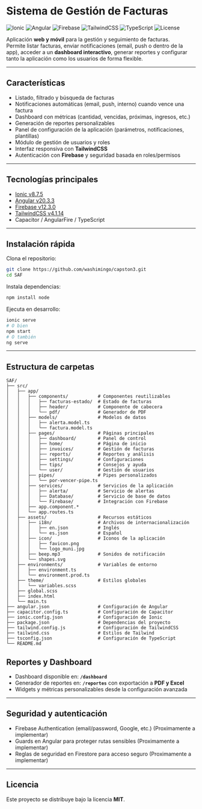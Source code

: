 # Sistema de Gestión de Facturas  

![Ionic](https://img.shields.io/badge/Ionic-v8.7.5-3880FF?logo=ionic&logoColor=white)
![Angular](https://img.shields.io/badge/Angular-v20.3.3-DD0031?logo=angular&logoColor=white)
![Firebase](https://img.shields.io/badge/Firebase-v12.3.0-FFCA28?logo=firebase&logoColor=black)
![TailwindCSS](https://img.shields.io/badge/TailwindCSS-v4.1.14-06B6D4?logo=tailwindcss&logoColor=white)
![TypeScript](https://img.shields.io/badge/TypeScript-5.9.3-3178C6?logo=typescript&logoColor=white)
![License](https://img.shields.io/badge/License-MIT-green.svg)

Aplicación **web y móvil** para la gestión y seguimiento de facturas.  
Permite listar facturas, enviar notificaciones (email, push o dentro de la app), acceder a un **dashboard interactivo**, generar reportes y configurar tanto la aplicación como los usuarios de forma flexible.

---

##  Características

- Listado, filtrado y búsqueda de facturas  
- Notificaciones automáticas (email, push, interno) cuando vence una factura  
- Dashboard con métricas (cantidad, vencidas, próximas, ingresos, etc.)  
- Generación de reportes personalizables  
- Panel de configuración de la aplicación (parámetros, notificaciones, plantillas)  
- Módulo de gestión de usuarios y roles  
- Interfaz responsiva con **TailwindCSS**  
- Autenticación con **Firebase** y seguridad basada en roles/permisos  

---

## Tecnologías principales

- [Ionic v8.7.5](https://ionicframework.com/)  
- [Angular v20.3.3](https://angular.io/)  
- [Firebase v12.3.0](https://firebase.google.com/)  
- [TailwindCSS v4.1.14](https://tailwindcss.com/)  
- Capacitor / AngularFire / TypeScript  

---

## Instalación rápida

Clona el repositorio:

```bash
git clone https://github.com/washimingo/capston3.git
cd SAF
```

Instala dependencias:

```bash
npm install node
```

Ejecuta en desarrollo:

```bash
ionic serve
# O bien
npm start
# O también
ng serve
```

---

## Estructura de carpetas

```text
SAF/
├── src/
│   ├── app/
│   │   ├── components/           # Componentes reutilizables
│   │   │   ├── facturas-estado/  # Estado de facturas
│   │   │   ├── header/           # Componente de cabecera
│   │   │   └── pdf/              # Generador de PDF
│   │   ├── models/               # Modelos de datos
│   │   │   ├── alerta.model.ts
│   │   │   └── factura.model.ts
│   │   ├── pages/                # Páginas principales
│   │   │   ├── dashboard/        # Panel de control
│   │   │   ├── home/             # Página de inicio
│   │   │   ├── invoices/         # Gestión de facturas
│   │   │   ├── reports/          # Reportes y análisis
│   │   │   ├── settings/         # Configuraciones
│   │   │   ├── tips/             # Consejos y ayuda
│   │   │   └── user/             # Gestión de usuarios
│   │   ├── pipes/                # Pipes personalizados
│   │   │   └── por-vencer-pipe.ts
│   │   ├── services/             # Servicios de la aplicación
│   │   │   ├── alerta/           # Servicio de alertas
│   │   │   ├── Database/         # Servicio de base de datos
│   │   │   └── Firebase/         # Integración con Firebase
│   │   ├── app.component.*
│   │   └── app.routes.ts
│   ├── assets/                   # Recursos estáticos
│   │   ├── i18n/                 # Archivos de internacionalización
│   │   │   ├── en.json           # Inglés
│   │   │   └── es.json           # Español
│   │   ├── icon/                 # Iconos de la aplicación
│   │   │   ├── favicon.png
│   │   │   └── logo_muni.jpg
│   │   ├── beep.mp3              # Sonidos de notificación
│   │   └── shapes.svg
│   ├── environments/             # Variables de entorno
│   │   ├── environment.ts
│   │   └── environment.prod.ts
│   ├── theme/                    # Estilos globales
│   │   └── variables.scss
│   ├── global.scss
│   ├── index.html
│   └── main.ts
├── angular.json                  # Configuración de Angular
├── capacitor.config.ts           # Configuración de Capacitor
├── ionic.config.json             # Configuración de Ionic
├── package.json                  # Dependencias del proyecto
├── tailwind.config.js            # Configuración de TailwindCSS
├── tailwind.css                  # Estilos de Tailwind
├── tsconfig.json                 # Configuración de TypeScript
└── README.md
```

## Reportes y Dashboard

- Dashboard disponible en: **`/dashboard`**  
- Generador de reportes en: **`/reportes`** con exportación a **PDF y Excel**  
- Widgets y métricas personalizables desde la configuración avanzada  

---

## Seguridad y autenticación

- Firebase Authentication (email/password, Google, etc.)  (Proximamente a implementar) 
- Guards en Angular para proteger rutas sensibles  (Proximamente a implementar) 
- Reglas de seguridad en Firestore para acceso seguro   (Proximamente a implementar) 

---

## Licencia

Este proyecto se distribuye bajo la licencia **MIT**.